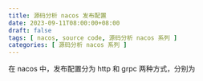 ```yaml
---
title: 源码分析 nacos 发布配置
date: 2023-09-11T08:00:00+08:00
draft: false
tags: [ nacos, source code, 源码分析 nacos 系列 ]
categories: [ 源码分析 nacos 系列 ]
---
```


在 nacos 中，发布配置分为 http 和 grpc 两种方式，分别为 